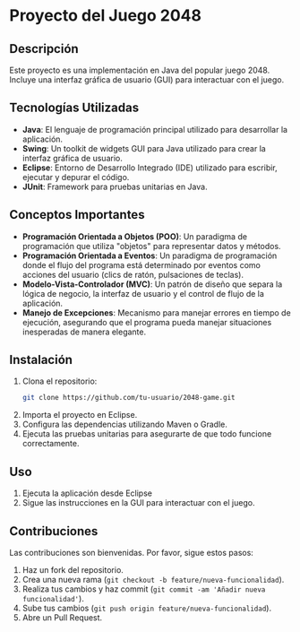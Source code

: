 # Proyecto del Juego 2048

## Descripción
Este proyecto es una implementación en Java del popular juego 2048. Incluye una interfaz gráfica de usuario (GUI) para interactuar con el juego.

## Tecnologías Utilizadas
- **Java**: El lenguaje de programación principal utilizado para desarrollar la aplicación.
- **Swing**: Un toolkit de widgets GUI para Java utilizado para crear la interfaz gráfica de usuario.
- **Eclipse**: Entorno de Desarrollo Integrado (IDE) utilizado para escribir, ejecutar y depurar el código.
- **JUnit**: Framework para pruebas unitarias en Java.

## Conceptos Importantes
- **Programación Orientada a Objetos (POO)**: Un paradigma de programación que utiliza "objetos" para representar datos y métodos.
- **Programación Orientada a Eventos**: Un paradigma de programación donde el flujo del programa está determinado por eventos como acciones del usuario (clics de ratón, pulsaciones de teclas).
- **Modelo-Vista-Controlador (MVC)**: Un patrón de diseño que separa la lógica de negocio, la interfaz de usuario y el control de flujo de la aplicación.
- **Manejo de Excepciones**: Mecanismo para manejar errores en tiempo de ejecución, asegurando que el programa pueda manejar situaciones inesperadas de manera elegante.

## Instalación
1. Clona el repositorio:
    ```sh
    git clone https://github.com/tu-usuario/2048-game.git
    ```
2. Importa el proyecto en Eclipse.
3. Configura las dependencias utilizando Maven o Gradle.
4. Ejecuta las pruebas unitarias para asegurarte de que todo funcione correctamente.

## Uso
1. Ejecuta la aplicación desde Eclipse
2. Sigue las instrucciones en la GUI para interactuar con el juego.

## Contribuciones
Las contribuciones son bienvenidas. Por favor, sigue estos pasos:
1. Haz un fork del repositorio.
2. Crea una nueva rama (`git checkout -b feature/nueva-funcionalidad`).
3. Realiza tus cambios y haz commit (`git commit -am 'Añadir nueva funcionalidad'`).
4. Sube tus cambios (`git push origin feature/nueva-funcionalidad`).
5. Abre un Pull Request.
